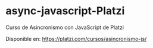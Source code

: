 # async-javascript-Platzi

Curso de Asincronismo con JavaScript de Platzi

Disponible en: https://platzi.com/cursos/asincronismo-js/
